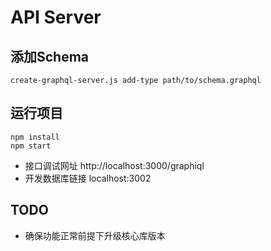 # API Server


## 添加Schema

`create-graphql-server.js add-type path/to/schema.graphql`

## 运行项目

```
npm install
npm start
```

* 接口调试网址 http://localhost:3000/graphiql
* 开发数据库链接 localhost:3002


## TODO

* 确保功能正常前提下升级核心库版本